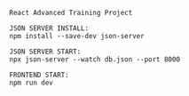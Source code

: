 ```React Advanced Training Project```

```
JSON SERVER INSTALL:
npm install --save-dev json-server

JSON SERVER START:
npx json-server --watch db.json --port 8000

FRONTEND START:
npm run dev
```
